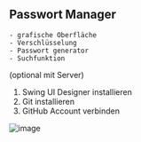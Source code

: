 Passwort Manager
---
```
- grafische Oberfläche
- Verschlüsselung
- Passwort generator
- Suchfunktion
```

(optional mit Server)

1. Swing UI Designer installieren
2. Git installieren
3. GitHub Account verbinden

![image](https://github.com/user-attachments/assets/c111eb5e-bc7f-4ee1-b64f-51e9bf583291)
